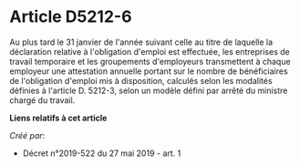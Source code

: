 # Article D5212-6

Au plus tard le 31 janvier de l'année suivant celle au titre de laquelle la déclaration relative à l'obligation d'emploi est
effectuée, les entreprises de travail temporaire et les groupements d'employeurs transmettent à chaque employeur une
attestation annuelle portant sur le nombre de bénéficiaires de l'obligation d'emploi mis à disposition, calculés selon les
modalités définies à l'article D. 5212-3, selon un modèle défini par arrêté du ministre chargé du travail.

**Liens relatifs à cet article**

_Créé par_:

  - Décret n°2019-522 du 27 mai 2019 - art. 1
